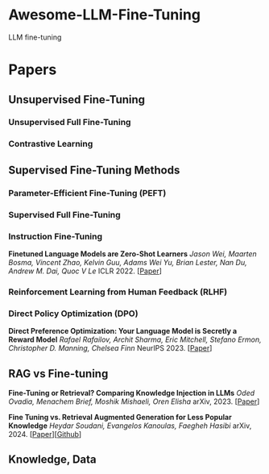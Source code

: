 # Awesome-LLM-Fine-Tuning
LLM fine-tuning 


# Papers 


## Unsupervised Fine-Tuning 

### Unsupervised Full Fine-Tuning

### Contrastive Learning 


## Supervised Fine-Tuning Methods

### Parameter-Efficient Fine-Tuning (PEFT)


### Supervised Full Fine-Tuning 


### Instruction Fine-Tuning 

**Finetuned Language Models are Zero-Shot Learners**
*Jason Wei, Maarten Bosma, Vincent Zhao, Kelvin Guu, Adams Wei Yu, Brian Lester, Nan Du, Andrew M. Dai, Quoc V Le*
ICLR 2022. [[Paper](https://openreview.net/forum?id=gEZrGCozdqR)]



### Reinforcement Learning from Human Feedback (RLHF)



### Direct Policy Optimization (DPO)

**Direct Preference Optimization: Your Language Model is Secretly a Reward Model** 
*Rafael Rafailov, Archit Sharma, Eric Mitchell, Stefano Ermon, Christopher D. Manning, Chelsea Finn* 
NeurIPS 2023. [[Paper](https://openreview.net/forum?id=HPuSIXJaa9&utm_source=substack&utm_medium=email)]


## RAG vs Fine-tuning 

**Fine-Tuning or Retrieval? Comparing Knowledge Injection in LLMs**
*Oded Ovadia, Menachem Brief, Moshik Mishaeli, Oren Elisha*
arXiv, 2023. [[Paper](https://arxiv.org/abs/2312.05934)]

**Fine Tuning vs. Retrieval Augmented Generation for Less Popular Knowledge** 
*Heydar Soudani, Evangelos Kanoulas, Faegheh Hasibi*
arXiv, 2024. [[Paper](https://arxiv.org/abs/2403.01432)][[Github](https://github.com/heydarsoudani/ragvsft)]


## Knowledge, Data 



<!-- course
https://github.com/aishwaryanr/awesome-generative-ai-guide/blob/main/free_courses/Applied_LLMs_Mastery_2024/week3_finetuning_llms.md
 -->